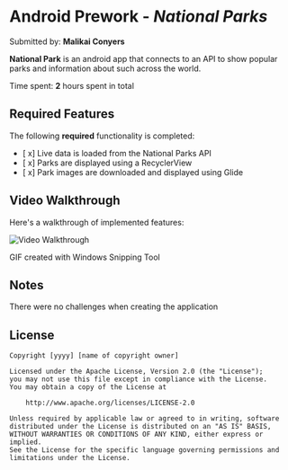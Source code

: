 # Android Prework - *National Parks*

Submitted by: **Malikai Conyers**


**National Park** is an android app that connects to an API to show popular parks and information about such across the world. 

Time spent: **2** hours spent in total

## Required Features

The following **required** functionality is completed:

* [ x] Live data is loaded from the National Parks API
* [ x] Parks are displayed using a RecyclerView
* [ x] Park images are downloaded and displayed using Glide




## Video Walkthrough

Here's a walkthrough of implemented features:

<img src='NP.gif' title='Video Walkthrough' width='' alt='Video Walkthrough' />

<!-- Replace this with whatever GIF tool you used! -->
GIF created with Windows Snipping Tool
<!-- Recommended tools:
[Kap](https://getkap.co/) for macOS
[ScreenToGif](https://www.screentogif.com/) for Windows
[peek](https://github.com/phw/peek) for Linux. -->

## Notes

There were no challenges when creating the application

## License

    Copyright [yyyy] [name of copyright owner]

    Licensed under the Apache License, Version 2.0 (the "License");
    you may not use this file except in compliance with the License.
    You may obtain a copy of the License at

        http://www.apache.org/licenses/LICENSE-2.0

    Unless required by applicable law or agreed to in writing, software
    distributed under the License is distributed on an "AS IS" BASIS,
    WITHOUT WARRANTIES OR CONDITIONS OF ANY KIND, either express or implied.
    See the License for the specific language governing permissions and
    limitations under the License.
